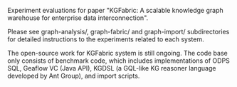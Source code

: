 Experiment evaluations for paper "KGFabric: A scalable knowledge graph warehouse for enterprise data interconnection".

Please see graph-analysis/, graph-fabric/ and graph-import/ subdirectories for detailed instructions to the experiments related to each system.

The open-source work for KGFabric system is still ongoing. The code base only consists of benchmark code, which includes implementations of ODPS SQL, Geaflow VC (Java API), KGDSL (a GQL-like KG reasoner language developed by Ant Group), and import scripts.
